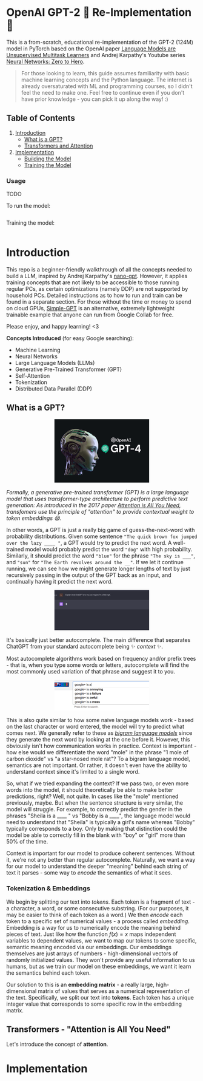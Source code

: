 # OpenAI GPT-2 🤖 Re-Implementation 📖

This is a from-scratch, educational re-implementation of the GPT-2 (124M) model in PyTorch based on the OpenAI paper [Language Models are Unsupervised Multitask Learners](https://d4mucfpksywv.cloudfront.net/better-language-models/language_models_are_unsupervised_multitask_learners.pdf) and Andrej Karpathy's Youtube series [Neural Networks: Zero to Hero](https://www.youtube.com/playlist?list=PLAqhIrjkxbuWI23v9cThsA9GvCAUhRvKZ).

>For those looking to learn, this guide assumes familiarity with basic machine learning concepts and the Python language. The internet is already oversaturated with ML and programming courses, so I didn't feel the need to make one. Feel free to continue even if you don't have prior knowledge - you can pick it up along the way! :)

## Table of Contents

1. [Introduction](#introduction)
    - [What is a GPT?](#what-is-a-gpt)
    - [Transformers and Attention]()
2. [Implementation]()
    - [Building the Model]()
    - [Training the Model]()

### Usage

TODO

To run the model:
```
```

Training the model:
```
```


# Introduction

This repo is a beginner-friendly walkthrough of all the concepts needed to build a LLM, inspired by Andrej Karpathy's [nano-gpt](). However, it applies training concepts that are not likely to be accessible to those running regular PCs, as certain optimizations (namely DDP) are not supported by household PCs. Detailed instructions as to how to run and train can be found in a separate section. For those without the time or money to spend on cloud GPUs, [Simple-GPT]() is an alternative, extremely lightweight trainable example that anyone can run from Google Collab for free.

Please enjoy, and happy learning! <3

**Concepts Introduced** (for easy Google searching):
- Machine Learning
- Neural Networks
- Large Language Models (LLMs)
- Generative Pre-Trained Transformer (GPT)
- Self-Attention
- Tokenization
- Distributed Data Parallel (DDP)

## What is a GPT?

<p align="center"><img src="visuals/big-brain.png" width=250></p>

*Formally, a generative pre-trained transformer (GPT) is a large language model that uses transformer-type architecture to perform predictive text generation: As introduced in the 2017 paper [Attention is All You Need](https://arxiv.org/abs/1706.03762), transfomers use the principle of "attention" to provide contextual weight to token embeddings :sleepy:.*

In other words, a GPT is just a really big game of guess-the-next-word with probability distributions. Given some sentence `"The quick brown fox jumped over the lazy ____ "`, a GPT would try to predict the next word. A well-trained model would probably predict the word `"dog"` with high probability. Similarly, it should predict the word `"blue"` for the phrase `"The sky is ___"`, and `"sun"` for `"The Earth revolves around the __"`. If we let it continue running, we can see how we might generate longer lengths of text by just recursively passing in the output of the GPT back as an input, and continually having it predict the next word. 

<p align="center"><img src="visuals/ChatGPT1.gif" width=250></p>

It's basically just better autocomplete. The main difference that separates ChatGPT from your standard autocomplete being :sparkles: *context* :sparkles:. 

Most autocomplete algorithms work based on frequency and/or prefix trees - that is, when you type some words or letters, autocomplete will find the most commonly used variation of that phrase and suggest it to you. 

<p align="center"><img src="visuals/google+_is.gif" width=250></p>

This is also quite similar to how some naive language models work - based on the last character or word entered, the model will try to predict what comes next. We generally refer to these as [*bigram language models*](https://en.wikipedia.org/wiki/Word_n-gram_language_model) since they generate the next word by looking at the one before it. However, this obviously isn't how communication works in practice. Context is important - how else would we differentiate the word "mole" in the phrase "1 mole of carbon dioxide" vs "a star-nosed mole rat"? To a bigram language model, semantics are not important. Or rather, it doesn't even have the ability to understand context since it's limited to a single word. 

So, what if we tried expanding the context? If we pass two, or even more words into the model, it should theoretically be able to make better predictions, right? Well, not quite. In cases like the "mole" mentioned previously, maybe. But when the sentence structure is very similar, the model will struggle. For example, to correctly predict the gender in the phrases "Sheila is a ____ " vs "Bobby is a ____", the language model would need to understand that "Sheila" is typically a girl's name whereas "Bobby" typically corresponds to a boy. Only by making that distinction could the model be able to correctly fill in the blank with "boy" or "girl" more than 50% of the time. 

Context is important for our model to produce coherent sentences. Without it, we're not any better than regular autocomplete. Naturally, we want a way for our model to understand the deeper "meaning" behind each string of text it parses - some way to *encode* the semantics of what it sees. 

### Tokenization & Embeddings

We begin by splitting our text into *tokens*. Each token is a fragment of text - a character, a word, or some consecutive substring. (For our purposes, it may be easier to think of each token as a word.) We then *encode* each token to a specific set of numerical values - a process called *embedding*. Embedding is a way for us to numerically encode the meaning behind pieces of text. Just like how the function $f(x)=x$ maps independent variables to dependent values, we want to map our tokens to some specific, semantic meaning encoded via our embeddings. Our embeddings themselves are just arrays of numbers - high-dimensional vectors of randomly initialized values. They won't provide any useful information to us humans, but as we train our model on these embeddings, we want it learn the semantics behind each token.

Our solution to this is an **embedding matrix** - a really large, high-dimensional matrix of values that serves as a numerical representation of the text. Specifically, we split our text into **tokens**.  Each token has a unique integer value that corresponds to some specific row in the embedding matrix. 

## Transformers - "Attention is All You Need"

Let's introduce the concept of **attention**. 

# Implementation
